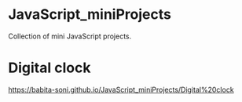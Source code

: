 # JavaScript_miniProjects
Collection of mini JavaScript projects.

# Digital clock
https://babita-soni.github.io/JavaScript_miniProjects/Digital%20clock
